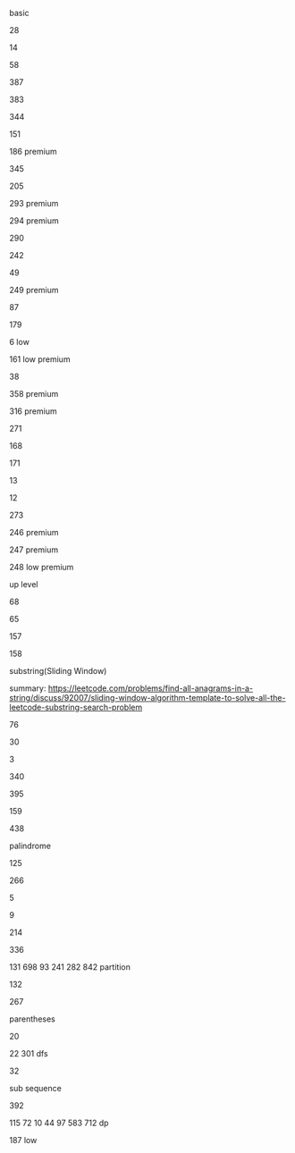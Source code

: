 basic

28

14

58

387

383

344

151

186 premium

345

205

293 premium

294 premium

290

242

49

249 premium

87

179

6 low

161 low premium

38

358 premium

316 premium

271

168

171

13

12

273

246 premium

247 premium

248 low premium


up level

68

65

157

158


substring(Sliding Window) 

summary: https://leetcode.com/problems/find-all-anagrams-in-a-string/discuss/92007/sliding-window-algorithm-template-to-solve-all-the-leetcode-substring-search-problem

76

30

3

340

395

159

438


palindrome

125

266

5

9

214

336

131 698 93 241 282 842 partition

132

267


parentheses

20

22 301 dfs

32


sub sequence

392

115 72 10 44 97 583 712 dp

187 low